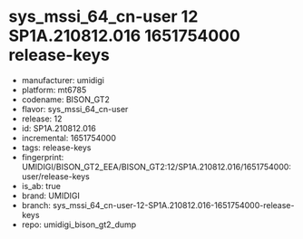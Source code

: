 # sys_mssi_64_cn-user 12 SP1A.210812.016 1651754000 release-keys
- manufacturer: umidigi
- platform: mt6785
- codename: BISON_GT2
- flavor: sys_mssi_64_cn-user
- release: 12
- id: SP1A.210812.016
- incremental: 1651754000
- tags: release-keys
- fingerprint: UMIDIGI/BISON_GT2_EEA/BISON_GT2:12/SP1A.210812.016/1651754000:user/release-keys
- is_ab: true
- brand: UMIDIGI
- branch: sys_mssi_64_cn-user-12-SP1A.210812.016-1651754000-release-keys
- repo: umidigi_bison_gt2_dump
